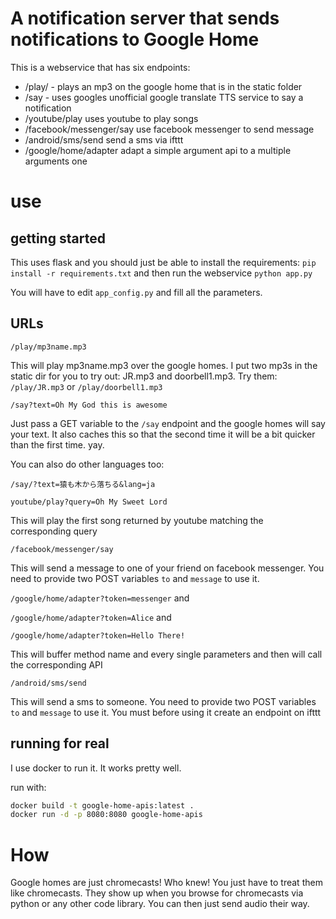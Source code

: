 # A notification server that sends notifications to Google Home

This is a webservice that has six endpoints:

- /play/ - plays an mp3 on the google home that is in the static folder
- /say - uses googles unofficial google translate TTS service to say a notification
- /youtube/play uses youtube to play songs
- /facebook/messenger/say use facebook messenger to send message
- /android/sms/send send a sms via ifttt
- /google/home/adapter adapt a simple argument api to a multiple arguments one 

# use

## getting started

This uses flask and you should just be able to install the requirements: `pip install -r requirements.txt` and then run the webservice `python app.py`

You will have to edit `app_config.py` and fill all the parameters.

## URLs

`/play/mp3name.mp3`

This will play mp3name.mp3 over the google homes. I put two mp3s in the static dir for you to try out: JR.mp3 and doorbell1.mp3. Try them: `/play/JR.mp3` or `/play/doorbell1.mp3`

`/say?text=Oh My God this is awesome`

Just pass a GET variable to the `/say` endpoint and the google homes will say your text. It also caches this so that the second time it will be a bit quicker than the first time. yay. 

You can also do other languages too: 

`/say/?text=猿も木から落ちる&lang=ja` 

`youtube/play?query=Oh My Sweet Lord`

This will play the first song returned by youtube matching the corresponding query

`/facebook/messenger/say`

This will send a message to one of your friend on facebook messenger. You need to provide two POST variables `to`
and `message` to use it.

`/google/home/adapter?token=messenger` and

`/google/home/adapter?token=Alice` and

`/google/home/adapter?token=Hello There!`

This will buffer method name and every single parameters and then will call the corresponding API

`/android/sms/send`

This will send a sms to someone. You need to provide two POST variables `to` and `message` to use it.
You must before using it create an endpoint on ifttt

## running for real

I use docker to run it. It works pretty well.

run with:
```bash
docker build -t google-home-apis:latest .
docker run -d -p 8080:8080 google-home-apis
```

# How

Google homes are just chromecasts! Who knew! You just have to treat them like chromecasts. They show up when you browse for chromecasts via python or any other code library. You can then just send audio their way. 
